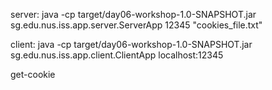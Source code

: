
server:
java -cp target/day06-workshop-1.0-SNAPSHOT.jar sg.edu.nus.iss.app.server.ServerApp 12345 "cookies_file.txt"



client:
java -cp target/day06-workshop-1.0-SNAPSHOT.jar sg.edu.nus.iss.app.client.ClientApp localhost:12345



get-cookie